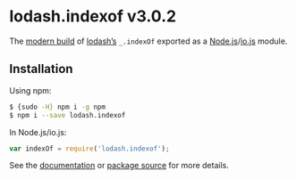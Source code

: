 # lodash.indexof v3.0.2

The [modern build](https://github.com/lodash/lodash/wiki/Build-Differences) of [lodash’s](https://lodash.com/) `_.indexOf` exported as a [Node.js](http://nodejs.org/)/[io.js](https://iojs.org/) module.

## Installation

Using npm:

```bash
$ {sudo -H} npm i -g npm
$ npm i --save lodash.indexof
```

In Node.js/io.js:

```js
var indexOf = require('lodash.indexof');
```

See the [documentation](https://lodash.com/docs#indexOf) or [package source](https://github.com/lodash/lodash/blob/3.0.2-npm-packages/lodash.indexof) for more details.
